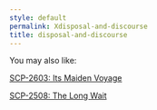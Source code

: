```yaml
---
style: default
permalink: Xdisposal-and-discourse
title: disposal-and-discourse
---
```

You may also like:

[SCP-2603: Its Maiden Voyage](http://scp-wiki.net/scp-2603)

[SCP-2508: The Long Wait](http://scp-wiki.net/scp-2508)
